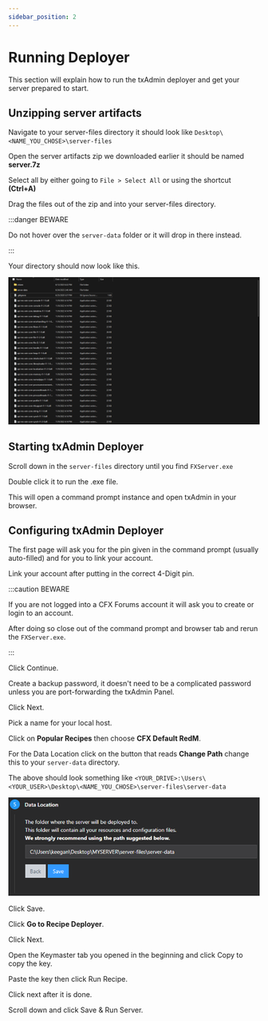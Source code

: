 ```yaml
---
sidebar_position: 2
---
```


# Running Deployer

This section will explain how to run the txAdmin deployer and get your server prepared to start.

## Unzipping server artifacts

Navigate to your server-files directory it should look like ```Desktop\<NAME_YOU_CHOSE>\server-files```

Open the server artifacts zip we downloaded earlier it should be named **server.7z**

Select all by either going to ```File > Select All``` or using the shortcut **(Ctrl+A)**

Drag the files out of the zip and into your server-files directory.

:::danger BEWARE

Do not hover over the ```server-data``` folder or it will drop in there instead.

:::

Your directory should now look like this.

![Server Files](./img/serverfilesDirectory.png)

## Starting txAdmin Deployer

Scroll down in the ```server-files``` directory until you find ```FXServer.exe```

Double click it to run the .exe file.

This will open a command prompt instance and open txAdmin in your browser.

## Configuring txAdmin Deployer

The first page will ask you for the pin given in the command prompt (usually auto-filled) and for you to link your account.

Link your account after putting in the correct 4-Digit pin.

:::caution BEWARE

If you are not logged into a CFX Forums account it will ask you to create or login to an account.

After doing so close out of the command prompt and browser tab and rerun the ```FXServer.exe```.

:::

Click Continue.

Create a backup password, it doesn't need to be a complicated password unless you are port-forwarding the txAdmin Panel.

Click Next.

Pick a name for your local host.

Click on **Popular Recipes** then choose **CFX Default RedM**.

For the Data Location click on the button that reads **Change Path** change this to your ```server-data``` directory.

The above should look something like ```<YOUR_DRIVE>:\Users\<YOUR_USER>\Desktop\<NAME_YOU_CHOSE>\server-files\server-data```

![Data Location](./img/dataLocation.png)

Click Save.

Click **Go to Recipe Deployer**.

Click Next.

Open the Keymaster tab you opened in the beginning and click Copy to copy the key.

Paste the key then click Run Recipe.

Click next after it is done.

Scroll down and click Save & Run Server.